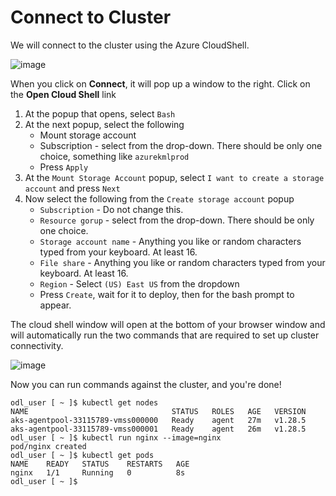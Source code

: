 # Connect to Cluster

We will connect to the cluster using the Azure CloudShell.

![image](../images/09-connect.png)

When you click on **Connect**, it will pop up a window to the right. Click on the **Open Cloud Shell** link

1. At the popup that opens, select `Bash`
1. At the next popup, select the following
    * Mount storage account
    * Subscription - select from the drop-down. There should be only one choice, something like `azurekmlprod`
    * Press `Apply`
1. At the `Mount Storage Account` popup, select `I want to create a storage account` and press `Next`
1. Now select the following from the `Create storage account` popup
    * `Subscription` - Do not change this.
    * `Resource gorup` - select from the drop-down. There should be only one choice.
    * `Storage account name` - Anything you like or random characters typed from your keyboard. At least 16.
    * `File share` - Anything you like or random characters typed from your keyboard. At least 16.
    * `Region` - Select `(US) East US` from the dropdown
    * Press `Create`, wait for it to deploy, then for the bash prompt to appear.

The cloud shell window will open at the bottom of your browser window and will automatically run the two commands that are required to set up cluster connectivity.

![image](../images/09c-cloudshell.png)

Now you can run commands against the cluster, and you're done!

```text
odl_user [ ~ ]$ kubectl get nodes
NAME                                STATUS   ROLES   AGE   VERSION
aks-agentpool-33115789-vmss000000   Ready    agent   27m   v1.28.5
aks-agentpool-33115789-vmss000001   Ready    agent   26m   v1.28.5
odl_user [ ~ ]$ kubectl run nginx --image=nginx
pod/nginx created
odl_user [ ~ ]$ kubectl get pods
NAME    READY   STATUS    RESTARTS   AGE
nginx   1/1     Running   0          8s
odl_user [ ~ ]$ 
```


